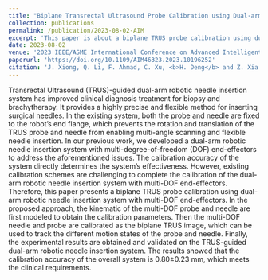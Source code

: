 ```yaml
---
title: "Biplane Transrectal Ultrasound Probe Calibration using Dual-arm Robotic System with Multi-DOF End-effectors"
collection: publications
permalink: /publication/2023-08-02-AIM
excerpt: 'This paper is about a biplane TRUS probe calibration using dual-arm robotic needle insertion system with multi-DOF end-effectors.'
date: 2023-08-02
venue: '2023 IEEE/ASME International Conference on Advanced Intelligent Mechatronics (AIM)'
paperurl: 'https://doi.org/10.1109/AIM46323.2023.10196252'
citation: 'J. Xiong, Q. Li, F. Ahmad, C. Xu, <b>H. Deng</b> and Z. Xia. (2009). &quot;Biplane Transrectal Ultrasound Probe Calibration using Dual-arm Robotic System with Multi-DOF End-effectors.&quot; <i><b>IEEE/ASME International Conference on Advanced Intelligent Mechatronics (AIM)</b></i>. Seattle, WA, USA, 2023, pp. 187-193.'
---
```


Transrectal Ultrasound (TRUS)-guided dual-arm robotic needle insertion system has improved clinical diagnosis treatment for biopsy and brachytherapy. It provides a highly precise and flexible method for inserting surgical needles. In the existing system, both the probe and needle are fixed to the robot’s end flange, which prevents the rotation and translation of the TRUS probe and needle from enabling multi-angle scanning and flexible needle insertion. In our previous work, we developed a dual-arm robotic needle insertion system with multi-degree-of-freedom (DOF) end-effectors to address the aforementioned issues. The calibration accuracy of the system directly determines the system’s effectiveness. However, existing calibration schemes are challenging to complete the calibration of the dual-arm robotic needle insertion system with multi-DOF end-effectors. Therefore, this paper presents a biplane TRUS probe calibration using dual-arm robotic needle insertion system with multi-DOF end-effectors. In the proposed approach, the kinematic of the multi-DOF probe and needle are first modeled to obtain the calibration parameters. Then the multi-DOF needle and probe are calibrated as the biplane TRUS image, which can be used to track the different motion states of the probe and needle. Finally, the experimental results are obtained and validated on the TRUS-guided dual-arm robotic needle insertion system. The results showed that the calibration accuracy of the overall system is 0.80±0.23 mm, which meets the clinical requirements.